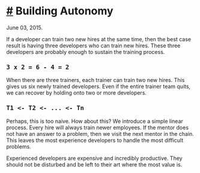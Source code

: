 # <a href="#20150603" id="20150603">#</a> Building Autonomy

June 03, 2015.

If a developer can train two new hires at the same time,
then the best case result is having three developers who can train new hires.
These three developers are probably enough to sustain the training process.

### <tt>3 x 2 = 6 - 4 = 2</tt>

When there are three trainers, each trainer can train two new hires.
This gives us six newly trained developers. Even if the entire trainer
team quits, we can recover by holding onto two or more developers.


### <tt>T1 &lt;-  T2 &lt;- ... &lt;- Tn</tt>

Perhaps, this is too naive. How about this? We introduce a simple linear
process. Every hire will always train newer employees. If the mentor does not
have an answer to a problem, then we visit the next mentor in the chain. This
leaves the most experience developers to handle the most difficult problems.

Experienced developers are expensive and incredibly productive. They should not
be disturbed and be left to their art where the most value is.
